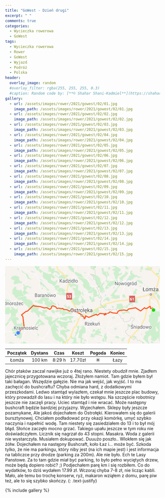 ```yaml
---
title: "GoWest - Dzień drugi"
excerpt: " "
comments: true
categories:
  - Wycieczka rowerowa
  - GoWest
tags:
  - Wycieczka rowerowa
  - Rower
  - GoWest
  - Wyjazd
  - Podróż
  - Polska
header:
  overlay_image: random
  #overlay_filter: rgba(255, 255, 255, 0.3)
  #caption: Random code by: [**© Shahar Shani-Kadmiel**](https://shaharkadmiel.github.io)"
gallery:
  - url: /assets/images/rower/2021/gowest/02/01.jpg
    image_path: /assets/images/rower/2021/gowest/02/01.jpg        
  - url: /assets/images/rower/2021/gowest/02/02.jpg
    image_path: /assets/images/rower/2021/gowest/02/02.jpg        
  - url: /assets/images/rower/2021/gowest/02/03.jpg
    image_path: /assets/images/rower/2021/gowest/02/03.jpg        
  - url: /assets/images/rower/2021/gowest/02/04.jpg
    image_path: /assets/images/rower/2021/gowest/02/04.jpg        
  - url: /assets/images/rower/2021/gowest/02/05.jpg
    image_path: /assets/images/rower/2021/gowest/02/05.jpg        
  - url: /assets/images/rower/2021/gowest/02/06.jpg
    image_path: /assets/images/rower/2021/gowest/02/06.jpg        
  - url: /assets/images/rower/2021/gowest/02/07.jpg
    image_path: /assets/images/rower/2021/gowest/02/07.jpg        
  - url: /assets/images/rower/2021/gowest/02/08.jpg
    image_path: /assets/images/rower/2021/gowest/02/08.jpg        
  - url: /assets/images/rower/2021/gowest/02/09.jpg
    image_path: /assets/images/rower/2021/gowest/02/09.jpg        
  - url: /assets/images/rower/2021/gowest/02/10.jpg
    image_path: /assets/images/rower/2021/gowest/02/10.jpg        
  - url: /assets/images/rower/2021/gowest/02/11.jpg
    image_path: /assets/images/rower/2021/gowest/02/11.jpg        
  - url: /assets/images/rower/2021/gowest/02/12.jpg
    image_path: /assets/images/rower/2021/gowest/02/12.jpg        
  - url: /assets/images/rower/2021/gowest/02/13.jpg
    image_path: /assets/images/rower/2021/gowest/02/13.jpg        
  - url: /assets/images/rower/2021/gowest/02/14.jpg
    image_path: /assets/images/rower/2021/gowest/02/14.jpg        
  - url: /assets/images/rower/2021/gowest/02/15.jpg
    image_path: /assets/images/rower/2021/gowest/02/15.jpg         
---
```


![mapka](/assets/images/rower/2021/gowest/02/mapka.png)

|Początek|Dystans|Czas|Koszt|Pogoda|Koniec|
|:---:|:---:|:---:|:---:|:---:|:---:|
|Łomża|100 km|8:29 h|17.70zł|☀️|Łazy| 

Chór ptaków zaczal nawijke już o 4tej rano. Niestety obudził mnie. Zjadłem jajecznicę przygotowana wczoraj. Złożyłem namiot. Tam gdzie byłem był taki bałagan. Wszędzie gałęzie. Nie ma jak wejść, jak wyjść. I to ma zachęcić do bushcraftu? Chyba odmiana hard, z dodatkowymi przeszkodami. Ledwo stamtąd wylazłem, czekał mnie jeszcze plac budowy, który prowadził do lasu i na który nie było wstępu. Na szczęście robotnicy jeszcze nie zaczęli pracy. Uciec stamtąd i nie wracać. Może następny bushcraft będzie bardziej przyjazny. Wyjechałem. Sklepy były jeszcze pozamykane, Ale jakoś dojechałem do Ostrołęki. Kierowałem się do galerii bursztynowej. Chciałem podładować przy okazji komórkę, umyć szybko naczynia i napełnić wodę. Tam niestety się zasiedziałem do 13 i to był mój błąd. Słońce zaczęło mocno grzać. Takiego upału jeszcze w tym roku nie doświadczyłem. Licznik się nagrzał do 43 stopni. Masakra. Woda z galerii nie wystarczyła. Musiałem dokupować. Duuużo poszło.. Wlokłem się jak żółw. Dojechałem na następny Bushcraft, koło Łaz i... może być. Szkoda tylko, że nie ma parkingu, który niby jest (na ich mapie jest) i jest informacja na  tabliczce przy drodze (parking za 200m). Ale nie było. Ech te Lasy Panstowe. Za to tam gdzie miał być parking, to było pełno wyciętych drzew, może będą dopiero robić? ;) Podjechałem parę km i się rozbiłem. Co do wydatków, to dziś wydałem 17.99 zł. Wczoraj chyba 7-8 zł, nie licząc kabli. Mało, ale temu bo trochę konserw, ryż, makaron wziąłem z domu, parę piw też, ale to się szybko skończy.
{: .text-justify}

<!-- {% include gallery caption="Najciekawsze zdjęcia z dzisiejszego dnia" %} -->

{% include gallery %}

